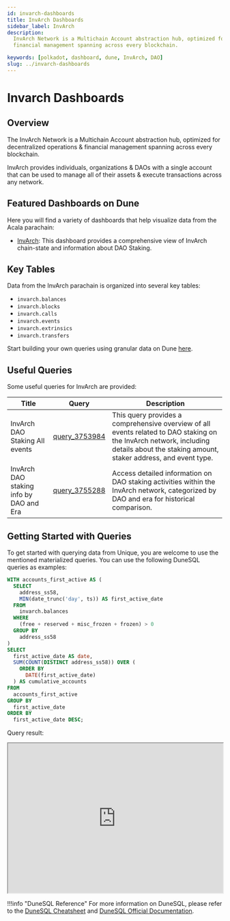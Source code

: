 ```yaml
---
id: invarch-dashboards
title: InvArch Dashboards
sidebar_label: InvArch
description:
  InvArch Network is a Multichain Account abstraction hub, optimized for decentralized operations &
  financial management spanning across every blockchain.

keywords: [polkadot, dashboard, dune, InvArch, DAO]
slug: ../invarch-dashboards
---
```


# Invarch Dashboards

## Overview

The InvArch Network is a Multichain Account abstraction hub, optimized for decentralized operations
& financial management spanning across every blockchain.

InvArch provides individuals, organizations & DAOs with a single account that can be used to manage
all of their assets & execute transactions across any network.

## Featured Dashboards on Dune

Here you will find a variety of dashboards that help visualize data from the Acala parachain:

- [InvArch](https://dune.com/substrate/invarch): This dashboard provides a comprehensive view of
  InvArch chain-state and information about DAO Staking.

## Key Tables

Data from the InvArch parachain is organized into several key tables:

- `invarch.balances`
- `invarch.blocks`
- `invarch.calls`
- `invarch.events`
- `invarch.extrinsics`
- `invarch.transfers`

Start building your own queries using granular data on Dune
[here](https://dune.com/queries?category=canonical&namespace=invarch).

## Useful Queries

Some useful queries for InvArch are provided:

| Title                                   | Query                                             | Description                                                                                                                                                                           |
| --------------------------------------- | ------------------------------------------------- | ------------------------------------------------------------------------------------------------------------------------------------------------------------------------------------- |
| InvArch DAO Staking All events          | [query_3753984](https://dune.com/queries/3753984) | This query provides a comprehensive overview of all events related to DAO staking on the InvArch network, including details about the staking amount, staker address, and event type. |
| InvArch DAO staking info by DAO and Era | [query_3755288](https://dune.com/queries/3755288) | Access detailed information on DAO staking activities within the InvArch network, categorized by DAO and era for historical comparison.                                               |

## Getting Started with Queries

To get started with querying data from Unique, you are welcome to use the mentioned materialized
queries. You can use the following DuneSQL queries as examples:

```sql title="InvArch Cumulative Activated Acounts by Day" showLineNumbers
WITH accounts_first_active AS (
  SELECT
    address_ss58,
    MIN(date_trunc('day', ts)) AS first_active_date
  FROM
    invarch.balances
  WHERE
    (free + reserved + misc_frozen + frozen) > 0
  GROUP BY
    address_ss58
)
SELECT
  first_active_date AS date,
  SUM(COUNT(DISTINCT address_ss58)) OVER (
    ORDER BY
      DATE(first_active_date)
  ) AS cumulative_accounts
FROM
  accounts_first_active
GROUP BY
  first_active_date
ORDER BY
  first_active_date DESC;
```

Query result:

<iframe src="https://dune.com/embeds/3761192/6325894/041db958-0328-4ae8-be2f-76dad336a249" height="350" width="100%"></iframe>

!!!info "DuneSQL Reference"
    For more information on DuneSQL, please refer to the [DuneSQL Cheatsheet](../dunesql-cheatsheet.md)
    and
    [DuneSQL Official Documentation](https://docs.dune.com/query-engine/Functions-and-operators/index).


